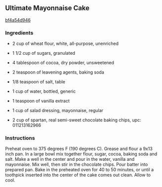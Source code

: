 ## Ultimate Mayonnaise Cake

[bf4a54d946](http://allrecipes.com/recipe/ultimate-mayonnaise-cake/)

### Ingredients

 - 2 cup of wheat flour, white, all-purpose, unenriched

 - 1 1/2 cup of sugars, granulated

 - 4 tablespoon of cocoa, dry powder, unsweetened

 - 2 teaspoon of leavening agents, baking soda

 - 1/8 teaspoon of salt, table

 - 1 cup of water, bottled, generic

 - 1 teaspoon of vanilla extract

 - 1 cup of salad dressing, mayonnaise, regular

 - 2 cup of spartan, real semi-sweet chocolate baking chips, upc: 011213162966

### Instructions

Preheat oven to 375 degrees F (190 degrees C). Grease and flour a 9x13 inch pan. In a large bowl mix together flour, sugar, cocoa, baking soda and salt. Make a well in the center and pour in the water, vanilla and mayonnaise. Mix well, then stir in the chocolate chips. Pour batter into prepared pan. Bake in the preheated oven for 40 to 50 minutes, or until a toothpick inserted into the center of the cake comes out clean. Allow to cool.